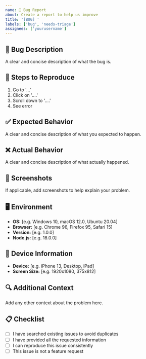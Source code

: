 ```yaml
---
name: 🐛 Bug Report
about: Create a report to help us improve
title: '[BUG] '
labels: ['bug', 'needs-triage']
assignees: ['yourusername']
---
```


## 🐛 Bug Description
A clear and concise description of what the bug is.

## 🔄 Steps to Reproduce
1. Go to '...'
2. Click on '....'
3. Scroll down to '....'
4. See error

## ✅ Expected Behavior
A clear and concise description of what you expected to happen.

## ❌ Actual Behavior
A clear and concise description of what actually happened.

## 📸 Screenshots
If applicable, add screenshots to help explain your problem.

## 🖥️ Environment
- **OS:** [e.g. Windows 10, macOS 12.0, Ubuntu 20.04]
- **Browser:** [e.g. Chrome 96, Firefox 95, Safari 15]
- **Version:** [e.g. 1.0.0]
- **Node.js:** [e.g. 18.0.0]

## 📱 Device Information
- **Device:** [e.g. iPhone 13, Desktop, iPad]
- **Screen Size:** [e.g. 1920x1080, 375x812]

## 🔍 Additional Context
Add any other context about the problem here.

## 📋 Checklist
- [ ] I have searched existing issues to avoid duplicates
- [ ] I have provided all the requested information
- [ ] I can reproduce this issue consistently
- [ ] This issue is not a feature request 